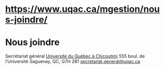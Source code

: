 # https://www.uqac.ca/mgestion/nous-joindre/

# Nous joindre
Secrétariat général [Université du Québec à Chicoutimi](https://www.uqac.ca/mgestion/nous-joindre/<https:/www.uqac.ca/mgestion/lexique/universite-du-quebec-a-chicoutimi/>) 555 boul. de l’Université Saguenay, QC, G7H 2B1 secretariat.general@uqac.ca 
